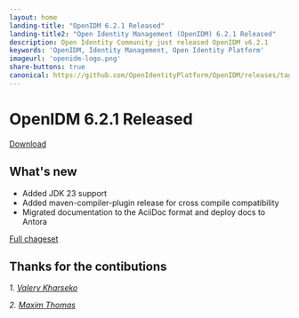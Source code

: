 ```yaml
---
layout: home
landing-title: "OpenIDM 6.2.1 Released"
landing-title2: "Open Identity Management (OpenIDM) 6.2.1 Released"
description: Open Identity Community just released OpenIDM v6.2.1
keywords: 'OpenIDM, Identity Management, Open Identity Platform'
imageurl: 'openidm-logo.png'
share-buttons: true
canonical: https://github.com/OpenIdentityPlatform/OpenIDM/releases/tag/6.2.1
---
```

# OpenIDM 6.2.1 Released

[Download](https://github.com/OpenIdentityPlatform/OpenIDM/releases/tag/6.2.1)

## What's new
* Added JDK 23 support
* Added maven-compiler-plugin release for cross compile compatibility
* Migrated documentation to the AciiDoc format and deploy docs to Antora 


[Full chageset](https://github.com/OpenIdentityPlatform/OpenIDM/compare/6.2.0...6.2.1)


## Thanks for the contibutions

<i id="vharseko"><i>1. <a href="https://github.com/vharseko" target="_blank">Valery Kharseko</a></i>

<i id="maximthomas"><i>2. <a href="https://github.com/maximthomas" target="_blank">Maxim Thomas</a></i>


